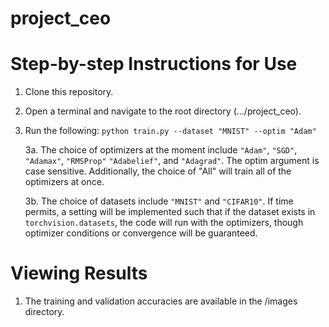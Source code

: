 # project_ceo

# Step-by-step Instructions for Use
1. Clone this repository.
2. Open a terminal and navigate to the root directory (.../project_ceo).
3. Run the following: `python train.py --dataset "MNIST" --optim "Adam"` 

   3a. The choice of optimizers at the moment include `"Adam"`, `"SGD"`, `"Adamax"`, `"RMSProp"` `"Adabelief"`, and `"Adagrad"`.
      The optim argument is case sensitive.
      Additionally, the choice of "All" will train all of the optimizers at once. 
      
   3b. The choice of datasets include `"MNIST"` and `"CIFAR10"`. If time permits, a setting will be implemented such that
       if the dataset exists in `torchvision.datasets`, the code will run with the optimizers, though optimizer conditions
       or convergence will be guaranteed.
      
      
# Viewing Results
1. The training and validation accuracies are available in the /images directory.
